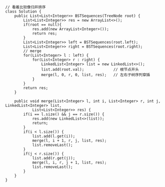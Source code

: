     // 看着比较像归并排序
    class Solution {
        public List<List<Integer>> BSTSequences(TreeNode root) {
            List<List<Integer>> res = new ArrayList<>();
            if(root == null){
                res.add(new ArrayList<Integer>());
                return res;
            }
            List<List<Integer>> left = BSTSequences(root.left);
            List<List<Integer>> right = BSTSequences(root.right);
            // merge
            for(List<Integer> l : left) {
                for(List<Integer> r : right) {
                    LinkedList<Integer> list = new LinkedList<>();
                    list.add(root.val);             // 根节点开头
                    merge(l, 0, r, 0, list, res);   // 左右子树序列穿插
                }
            }
            return res;
        }

        public void merge(List<Integer> l, int i, List<Integer> r, int j, LinkedList<Integer> list,
                List<List<Integer>> res) {
            if(i == l.size() && j == r.size()) {
                res.add(new LinkedList<>(list));
                return;
            }
            if(i < l.size()) {
                list.add(l.get(i));
                merge(l, i + 1, r, j, list, res);
                list.removeLast();
            }
            if(j < r.size()) {
                list.add(r.get(j));
                merge(l, i, r, j + 1, list, res);
                list.removeLast();
            }
        }
    }